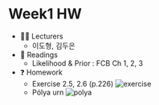 # Week1 HW

- :man_student: Lecturers
  - 이도형, 김두은
- :book: Readings
  - Likelihood & Prior : FCB Ch 1, 2, 3
- :question: Homework
  - Exercise 2.5, 2.6 (p.226)
  ![exercise](https://user-images.githubusercontent.com/56993675/179133166-1c9b57cd-b5b2-406f-a090-b8be13ff0b7e.png)
  - Pólya urn
  ![polya](https://user-images.githubusercontent.com/56993675/179133454-370b04f2-7842-41ff-9616-7dd86c4b6173.png)
